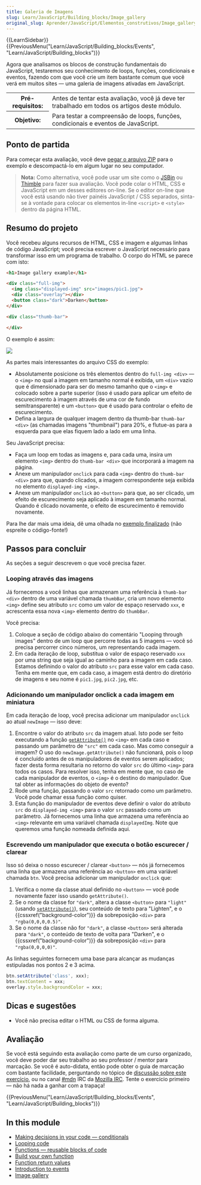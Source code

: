 ```yaml
---
title: Galeria de Imagens
slug: Learn/JavaScript/Building_blocks/Image_gallery
original_slug: Aprender/JavaScript/Elementos_construtivos/Image_gallery
---
```


{{LearnSidebar}}{{PreviousMenu("Learn/JavaScript/Building_blocks/Events", "Learn/JavaScript/Building_blocks")}}

Agora que analisamos os blocos de construção fundamentais do JavaScript, testaremos seu conhecimento de loops, funções, condicionais e eventos, fazendo com que você crie um item bastante comum que você verá em muitos sites — uma galeria de imagens ativadas em JavaScript.

<table class="learn-box standard-table">
  <tbody>
    <tr>
      <th scope="row">Pré-requisitos:</th>
      <td>
        Antes de tentar esta avaliação, você já deve ter trabalhado em todos os
        artigos deste módulo.
      </td>
    </tr>
    <tr>
      <th scope="row">Objetivo:</th>
      <td>
        Para testar a compreensão de loops, funções, condicionais e eventos de
        JavaScript.
      </td>
    </tr>
  </tbody>
</table>

## Ponto de partida

Para começar esta avaliação, você deve [pegar o arquivo ZIP](https://github.com/mdn/learning-area/blob/master/javascript/building-blocks/gallery/gallery-start.zip?raw=true) para o exemplo e descompactá-lo em algum lugar no seu computador.

> **Nota:** Como alternativa, você pode usar um site como o [JSBin](http://jsbin.com/) ou [Thimble](https://thimble.mozilla.org/) para fazer sua avaliação. Você pode colar o HTML, CSS e JavaScript em um desses editores on-line. Se o editor on-line que você está usando não tiver painéis JavaScript / CSS separados, sinta-se à vontade para colocar os elementos in-line `<script>` e `<style>` dentro da página HTML.

## Resumo do projeto

Você recebeu alguns recursos de HTML, CSS e imagem e algumas linhas de código JavaScript; você precisa escrever o JavaScript necessário para transformar isso em um programa de trabalho. O corpo do HTML se parece com isto:

```html
<h1>Image gallery example</h1>

<div class="full-img">
  <img class="displayed-img" src="images/pic1.jpg">
  <div class="overlay"></div>
  <button class="dark">Darken</button>
</div>

<div class="thumb-bar">

</div>
```

O exemplo é assim:

![](gallery.png)

As partes mais interessantes do arquivo CSS do exemplo:

- Absolutamente posicione os três elementos dentro do `full-img <div>` — o `<img>` no qual a imagem em tamanho normal é exibida, um `<div>` vazio que é dimensionado para ser do mesmo tamanho que o `<img>` e colocado sobre a parte superior (isso é usado para aplicar um efeito de escurecimento à imagem através de uma cor de fundo semitransparente) e um `<button>` que é usado para controlar o efeito de escurecimento.
- Defina a largura de qualquer imagem dentro da thumb-bar `thumb-bar <div>` (as chamadas imagens "thumbnail") para 20%, e flutue-as para a esquerda para que elas fiquem lado a lado em uma linha.

Seu JavaScript precisa:

- Faça um loop em todas as imagens e, para cada uma, insira um elemento `<img>` dentro do `thumb-bar <div>` que incorporará a imagem na página.
- Anexe um manipulador `onclick` para cada `<img>` dentro do `thumb-bar <div>` para que, quando clicados, a imagem correspondente seja exibida no elemento `displayed-img <img>`.
- Anexe um manipulador `onclick` ao `<button>` para que, ao ser clicado, um efeito de escurecimento seja aplicado à imagem em tamanho normal. Quando é clicado novamente, o efeito de escurecimento é removido novamente.

Para lhe dar mais uma ideia, dê uma olhada no [exemplo finalizado](http://mdn.github.io/learning-area/javascript/building-blocks/gallery/) (não espreite o código-fonte!)

## Passos para concluir

As seções a seguir descrevem o que você precisa fazer.

### Looping através das imagens

Já fornecemos a você linhas que armazenam uma referência à `thumb-bar <div>` dentro de uma variável chamada `thumbBar`, cria um novo elemento `<img>` define seu atributo `src` como um valor de espaço reservado `xxx`, e acrescenta essa nova `<img>` elemento dentro do `thumbBar`.

Você precisa:

1. Coloque a seção de código abaixo do comentário "Looping through images" dentro de um loop que percorre todas as 5 imagens — você só precisa percorrer cinco números, um representando cada imagem.
2. Em cada iteração de loop, substitua o valor de espaço reservado `xxx` por uma string que seja igual ao caminho para a imagem em cada caso. Estamos definindo o valor do atributo `src` para esse valor em cada caso. Tenha em mente que, em cada caso, a imagem está dentro do diretório de imagens e seu nome é `pic1.jpg`, `pic2.jpg`, etc.

### Adicionando um manipulador onclick a cada imagem em miniatura

Em cada iteração de loop, você precisa adicionar um manipulador `onclick` ao atual `newImage` — isso deve:

1. Encontre o valor do atributo `src` da imagem atual. Isto pode ser feito executando a função [`getAttribute()`](/en-US/docs/Web/API/Element/getAttribute) no `<img>` em cada caso e passando um parâmetro de `"src"` em cada caso. Mas como conseguir a imagem? O uso do `newImage.getAttribute()` não funcionará, pois o loop é concluído antes de os manipuladores de eventos serem aplicados; fazer desta forma resultaria no retorno do valor `src` do último `<img>` para todos os casos. Para resolver isso, tenha em mente que, no caso de cada manipulador de eventos, o `<img>` é o destino do manipulador. Que tal obter as informações do objeto de evento?
2. Rode uma função, passando o valor `src` retornado como um parâmetro. Você pode chamar essa função como quiser.
3. Esta função do manipulador de eventos deve definir o valor do atributo `src` do `displayed-img <img>` para o valor `src` passado como um parâmetro. Já fornecemos uma linha que armazena uma referência ao `<img>` relevante em uma variável chamada `displayedImg`. Note que queremos uma função nomeada definida aqui.

### Escrevendo um manipulador que executa o botão escurecer / clarear

Isso só deixa o nosso escurecer / clarear `<button>` — nós já fornecemos uma linha que armazena uma referência ao `<button>` em uma variável chamada `btn`. Você precisa adicionar um manipulador `onclick` que:

1. Verifica o nome da classe atual definido no `<button>` — você pode novamente fazer isso usando `getAttribute()`.
2. Se o nome da classe for `"dark"`, altera a classe `<button>` para `"light"` (usando [`setAttribute()`](/en-US/docs/Web/API/Element/setAttribute)), seu conteúdo de texto para "Lighten", e o {{cssxref("background-color")}} da sobreposição `<div>` para `"rgba(0,0,0,0.5)"`.
3. Se o nome da classe não for `"dark"`, a classe `<button>` será alterada para `"dark"`, o conteúdo de texto de volta para "Darken", e o {{cssxref("background-color")}} da sobreposição `<div>` para `"rgba(0,0,0,0)"`.

As linhas seguintes fornecem uma base para alcançar as mudanças estipuladas nos pontos 2 e 3 acima.

```js
btn.setAttribute('class', xxx);
btn.textContent = xxx;
overlay.style.backgroundColor = xxx;
```

## Dicas e sugestões

- Você não precisa editar o HTML ou CSS de forma alguma.

## Avaliação

Se você está seguindo esta avaliação como parte de um curso organizado, você deve poder dar seu trabalho ao seu professor / mentor para marcação. Se você é auto-didata, então pode obter o guia de marcação com bastante facilidade, perguntando no tópico de [discussão sobre este exercício](https://discourse.mozilla.org/t/image-gallery-assessment/24687), ou no canal [#mdn](irc://irc.mozilla.org/mdn) IRC da [Mozilla IRC](https://wiki.mozilla.org/IRC). Tente o exercício primeiro — não há nada a ganhar com a trapaça!

{{PreviousMenu("Learn/JavaScript/Building_blocks/Events", "Learn/JavaScript/Building_blocks")}}

## In this module

- [Making decisions in your code — conditionals](/pt-BR/docs/Learn/JavaScript/Building_blocks/conditionals)
- [Looping code](/pt-BR/docs/Learn/JavaScript/Building_blocks/Looping_code)
- [Functions — reusable blocks of code](/pt-BR/docs/Learn/JavaScript/Building_blocks/Functions)
- [Build your own function](/pt-BR/docs/Learn/JavaScript/Building_blocks/Build_your_own_function)
- [Function return values](/pt-BR/docs/Learn/JavaScript/Building_blocks/Return_values)
- [Introduction to events](/pt-BR/docs/Learn/JavaScript/Building_blocks/Events)
- [Image gallery](/pt-BR/docs/Learn/JavaScript/Building_blocks/Image_gallery)
